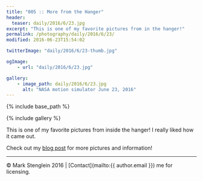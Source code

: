 ```yaml
---
title: "005 :: More from the Hanger"
header:
  teaser: daily/2016/6/23.jpg
excerpt: "This is one of my favorite pictures from in the hanger!"
permalink: /photography/daily/2016/6/23/
modified: 2016-06-23T15:54:02

twitterImage: "daily/2016/6/23-thumb.jpg"

ogImage:
    - url: "daily/2016/6/23.jpg"

gallery:
    - image_path: daily/2016/6/23.jpg
      alt: "NASA motion simulator June 23, 2016"
---
```


{% include base_path %}

{% include gallery %}

This is one of my favorite pictures from inside the hanger! I really liked how it
came out.

Check out my [blog post](/blog/random/visit-to-nasa-hanger/) for more pictures and
information!

---

&copy; Mark Stenglein 2016 \| [Contact](mailto:{{ author.email }}) me for licensing.